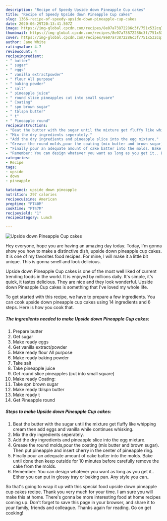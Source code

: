 ```yaml
---
description: "Recipe of Speedy Upside down Pineapple Cup cakes"
title: "Recipe of Speedy Upside down Pineapple Cup cakes"
slug: 1366-recipe-of-speedy-upside-down-pineapple-cup-cakes
date: 2020-06-29T20:13:41.507Z
image: https://img-global.cpcdn.com/recipes/8e07a73872286c3f/751x532cq70/upside-down-pineapple-cup-cakes-recipe-main-photo.jpg
thumbnail: https://img-global.cpcdn.com/recipes/8e07a73872286c3f/751x532cq70/upside-down-pineapple-cup-cakes-recipe-main-photo.jpg
cover: https://img-global.cpcdn.com/recipes/8e07a73872286c3f/751x532cq70/upside-down-pineapple-cup-cakes-recipe-main-photo.jpg
author: Jane White
ratingvalue: 4.7
reviewcount: 4
recipeingredient:
- " butter"
- " sugar"
- " eggs"
- " vanilla extractpowder"
- " flour All purpose"
- " baking powder"
- " salt"
- " pineapple juice"
- " round slice pineapples cut into small square"
- " Coating"
- " spn brown sugar"
- " tblspn butter"
- " t"
- " Pineapple round"
recipeinstructions:
- "Beat the butter with the sugar until the mixture get fluffy like whipping cream then add eggs and vanilla while continues whisking."
- "Mix the dry ingredients seperately."
- "Add the dry ingredients and pineapple slice into the egg mixture."
- "Grease the round molds,pour the coating (mix butter and brown sugar). Then put pineapple and insert cherry in the center of pineapple ring."
- "Finally pour an adequate amount of cake batter into the molds. Bake until done then keep outside for 10 minutes before carefully remove the cake from the molds."
- "Remember: You can design whatever you want as long as you get it.. Either you can put in glossy tray or baking pan. Any style you can.."
categories:
- Recipe
tags:
- upside
- down
- pineapple

katakunci: upside down pineapple 
nutrition: 297 calories
recipecuisine: American
preptime: "PT40M"
cooktime: "PT47M"
recipeyield: "1"
recipecategory: Lunch

---
```



![Upside down Pineapple Cup cakes](https://img-global.cpcdn.com/recipes/8e07a73872286c3f/751x532cq70/upside-down-pineapple-cup-cakes-recipe-main-photo.jpg)

Hey everyone, hope you are having an amazing day today. Today, I'm gonna show you how to make a distinctive dish, upside down pineapple cup cakes. It is one of my favorites food recipes. For mine, I will make it a little bit unique. This is gonna smell and look delicious.

Upside down Pineapple Cup cakes is one of the most well liked of current trending foods in the world. It is enjoyed by millions daily. It's simple, it's quick, it tastes delicious. They are nice and they look wonderful. Upside down Pineapple Cup cakes is something that I've loved my whole life.




To get started with this recipe, we have to prepare a few ingredients. You can cook upside down pineapple cup cakes using 14 ingredients and 6 steps. Here is how you cook that.

<!--inarticleads1-->

##### The ingredients needed to make Upside down Pineapple Cup cakes:

1. Prepare  butter
1. Get  sugar
1. Make ready  eggs
1. Get  vanilla extract/powder
1. Make ready  flour All purpose
1. Make ready  baking powder
1. Take  salt
1. Take  pineapple juice
1. Get  round slice pineapples (cut into small square)
1. Make ready  Coating:
1. Take  spn brown sugar
1. Make ready  tblspn butter
1. Make ready  t
1. Get  Pineapple round




<!--inarticleads2-->

##### Steps to make Upside down Pineapple Cup cakes:

1. Beat the butter with the sugar until the mixture get fluffy like whipping cream then add eggs and vanilla while continues whisking.
1. Mix the dry ingredients seperately.
1. Add the dry ingredients and pineapple slice into the egg mixture.
1. Grease the round molds,pour the coating (mix butter and brown sugar). Then put pineapple and insert cherry in the center of pineapple ring.
1. Finally pour an adequate amount of cake batter into the molds. Bake until done then keep outside for 10 minutes before carefully remove the cake from the molds.
1. Remember: You can design whatever you want as long as you get it.. Either you can put in glossy tray or baking pan. Any style you can..




So that's going to wrap it up with this special food upside down pineapple cup cakes recipe. Thank you very much for your time. I am sure you will make this at home. There's gonna be more interesting food at home recipes coming up. Don't forget to save this page in your browser, and share it to your family, friends and colleague. Thanks again for reading. Go on get cooking!
